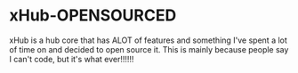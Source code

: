 # xHub-OPENSOURCED
 xHub is a hub core that has ALOT of features and something I've spent a lot of time on and decided to open source it. This is mainly because people say I can't code, but it's what ever!!!!!!

